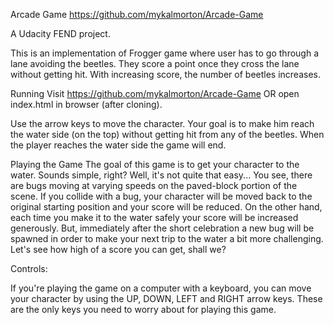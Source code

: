 Arcade Game
https://github.com/mykalmorton/Arcade-Game

A Udacity FEND project.

This is an implementation of Frogger game where user has to go through a lane avoiding the beetles. They score a point once they cross the lane without getting hit. With increasing score, the number of beetles increases.

Running
Visit https://github.com/mykalmorton/Arcade-Game OR open index.html in browser (after cloning).

Use the arrow keys to move the character. Your goal is to make him reach the water side (on the top) without getting hit from any of the beetles. When the player reaches the water side the game will end.

Playing the Game
The goal of this game is to get your character to the water. Sounds simple, right? Well, it's not quite that easy... You see, there are bugs moving at varying speeds on the paved-block portion of the scene. If you collide with a bug, your character will be moved back to the original starting position and your score will be reduced. On the other hand, each time you make it to the water safely your score will be increased generously. But, immediately after the short celebration a new bug will be spawned in order to make your next trip to the water a bit more challenging. Let's see how high of a score you can get, shall we?

Controls:

If you're playing the game on a computer with a keyboard, you can move your character by using the UP, DOWN, LEFT and RIGHT arrow keys. These are the only keys you need to worry about for playing this game.

